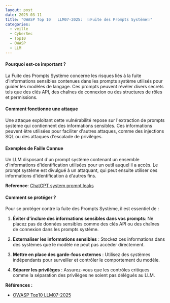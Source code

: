 ```yaml
---
layout: post
date: 2025-03-11
title: "OWASP Top 10   LLM07-2025:  💥Fuite des Prompts Système💥"
categories:
  - veille
  - CyberSec
  - Top10
  - OWASP
  - LLM
---
```


#### Pourquoi est-ce important ?

La Fuite des Prompts Système concerne les risques liés à la fuite d'informations sensibles contenues dans les prompts
système utilisés pour guider les modèles de langage. Ces prompts peuvent révéler divers secrets tels que des clés API,
des
chaînes de connexion ou des structures de rôles et permissions.

#### Comment fonctionne une attaque

Une attaque exploitant cette vulnérabilité repose sur l'extraction de prompts système qui contiennent des informations
sensibles. Ces informations peuvent être utilisées pour faciliter d'autres attaques, comme des injections SQL ou des
attaques d'escalade de privilèges.

#### Exemples de Faille Connue

Un LLM disposant d'un prompt système contenant un ensemble d'informations d'identification utilisées pour un outil
auquel il a accès. Le prompt système est divulgué à un attaquant, qui peut ensuite utiliser ces informations
d'identification à d'autres fins.

**Reference**:
[ChatGPT system prompt leaks](https://github.com/LouisShark/chatgpt_system_prompt)


#### Comment se protéger ?

Pour se protéger contre la fuite des Prompts Système, il est essentiel de :

1. **Éviter d'inclure des informations sensibles dans vos prompts**: Ne placez pas de données sensibles comme des clés
   API ou des chaînes de connexion dans les prompts système.

2. **Externaliser les informations sensibles** : Stockez ces informations dans des systèmes que le modèle ne peut pas
   accéder directement.

3. **Mettre en place des garde-fous externes** : Utilisez des systèmes indépendants pour surveiller et contrôler le
   comportement du modèle.

4. **Séparer les privilèges** : Assurez-vous que les contrôles critiques comme la séparation des privilèges ne soient
   pas
   délégués au LLM.

**Références :**

- [OWASP Top10 LLM07-2025](https://genai.owasp.org/llmrisk/llm072025-system-prompt-leakage/)